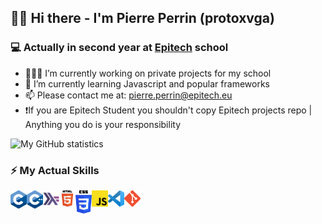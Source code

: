 ## 👋🏼 Hi there - I'm Pierre Perrin (protoxvga)

### 💻 Actually in second year at [Epitech](https://github.com/Epitech) school 
 
- 👨🏻‍💻 I’m currently working on private projects for my school
- 📖 I’m currently learning Javascript and popular frameworks
- 📫 Please contact me at: pierre.perrin@epitech.eu
- ❗️If you are Epitech Student you shouldn't copy Epitech projects repo | Anything you do is your responsibility

![My GitHub statistics](https://github-readme-stats.vercel.app/api?username=protoxvga&count_private=true&show_icons=true&title_color=fff&icon_color=79ff97&text_color=9f9f9f&bg_color=151515&hide=contribs,issues&include_all_commits=true)

### ⚡️ My Actual Skills
<img align="left" alt="C" width="26px" src="https://github.com/protoxvga/protoxvga/blob/master/img/C.png?raw=true"/>
<img align="left" alt="C++" width="26px" src="https://github.com/protoxvga/protoxvga/blob/master/img/C++.png?raw=true"/>
<img align="left" alt="Haskell" width="26px" src="https://github.com/protoxvga/protoxvga/blob/master/img/haskell.png?raw=true"/>
<img align="left" alt="html" width="26px" src="https://github.com/protoxvga/protoxvga/blob/master/img/html.png?raw=true"/>
<img align="left" alt="css" width="26px" src="https://github.com/protoxvga/protoxvga/blob/master/img/css.png?raw=true"/>
<img align="left" alt="js" width="26px" src="https://github.com/protoxvga/protoxvga/blob/master/img/JS.png?raw=true"/>
<img align="left" alt="code" width="26px" src="https://github.com/protoxvga/protoxvga/blob/master/img/code.png?raw=true"/>
<img align="left" alt="git" width="26px" src="https://github.com/protoxvga/protoxvga/blob/master/img/git.png?raw=true"/>